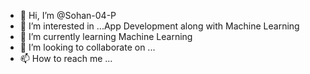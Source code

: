 - 👋 Hi, I’m @Sohan-04-P
- 👀 I’m interested in ...App Development along with Machine Learning
- 🌱 I’m currently learning Machine Learning 
- 💞️ I’m looking to collaborate on ...
- 📫 How to reach me ...

<!---
Sohan-04-P/Sohan-04-P is a ✨ special ✨ repository because its `README.md` (this file) appears on your GitHub profile.
You can click the Preview link to take a look at your changes.
--->
